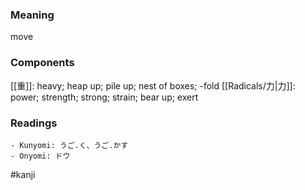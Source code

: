 ### Meaning

move

### Components

[[重]]: heavy; heap up; pile up; nest of boxes; -fold [[Radicals/力|力]]: power; strength; strong; strain; bear up; exert

### Readings

```
- Kunyomi: うご.く、うご.かす
- Onyomi: ドウ
```

#kanji